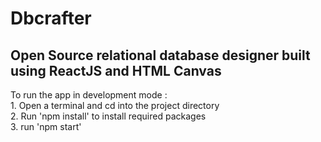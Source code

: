 
# Dbcrafter

## Open Source relational database designer built using ReactJS and HTML Canvas

To run the app in development mode :  
    1. Open a terminal and cd into the project directory  
    2. Run 'npm install' to install required packages  
    3. run 'npm start'  

